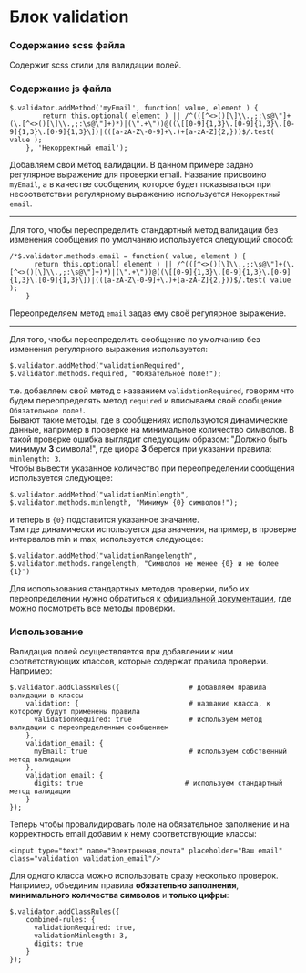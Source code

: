 # Блок validation
### Содержание scss файла
Содержит scss стили для валидации полей.
### Содержание js файла
```
$.validator.addMethod('myEmail', function( value, element ) {
		return this.optional( element ) || /^(([^<>()[\]\\.,;:\s@\"]+(\.[^<>()[\]\\.,;:\s@\"]+)*)|(\".+\"))@((\[[0-9]{1,3}\.[0-9]{1,3}\.[0-9]{1,3}\.[0-9]{1,3}\])|(([a-zA-Z\-0-9]+\.)+[a-zA-Z]{2,}))$/.test( value );
	}, 'Некорректный email');
```
Добавляем свой метод валидации. В данном примере задано регулярное выражение для проверки email. Название присвоино `myEmail`, а в качестве сообщения, которое будет показываться при несоответствии регулярному выражению используется `Некорректный email`.
___
Для того, чтобы переопределить стандартный метод валидации без изменения сообщения по умолчанию используется следующий способ:
```
/*$.validator.methods.email = function( value, element ) {
	  return this.optional( element ) || /^(([^<>()[\]\\.,;:\s@\"]+(\.[^<>()[\]\\.,;:\s@\"]+)*)|(\".+\"))@((\[[0-9]{1,3}\.[0-9]{1,3}\.[0-9]{1,3}\.[0-9]{1,3}\])|(([a-zA-Z\-0-9]+\.)+[a-zA-Z]{2,}))$/.test( value );
	}
```
Переопределяем метод `email` задав ему своё регулярное выражение.
___
Для того, чтобы переопределить сообщение по умолчанию без изменения регулярного выражения используется:
```
$.validator.addMethod("validationRequired", $.validator.methods.required, "Обязательное поле!");
```
т.е. добавляем свой метод с названием `validationRequired`, говорим что будем переопределять метод `required` и вписываем своё сообщение `Обязательное поле!`.  
Бывают такие методы, где в сообщениях используются динамические данные, например в проверке на минимальное количество символов. В такой проверке ошибка выглядит следующим образом: "Должно быть минимум **3** символа!", где цифра **3** берется при указании правила: `minlength: 3`.  
Чтобы вывести указанное количество при переопределении сообщения используется следующее:
```
$.validator.addMethod("validationMinlength", $.validator.methods.minlength, "Минимум {0} символов!");
```
и теперь в `{0}` подставится указанное значание.  
Там где динамически используется два значения, например, в проверке интервалов min и max, используется следующее:
```
$.validator.addMethod("validationRangelength", $.validator.methods.rangelength, "Символов не менее {0} и не более {1}")
```
Для использования стандартных методов проверки, либо их переопределении нужно обратиться к [официальной документации](https://jqueryvalidation.org/), где можно посмотреть все [методы проверки](https://jqueryvalidation.org/documentation/#link-list-of-built-in-validation-methods).
### Использование
Валидация полей осуществляется при добавлении к ним соответствующих классов, которые содержат правила проверки.  
Например:
```
$.validator.addClassRules({                 # добавляем правила валидации в классы
    validation: {                           # название класса, к которому будут применены правила
      validationRequired: true              # используем метод валидации с переопределенным сообщением
    },
    validation_email: {
      myEmail: true                         # используем собственный метод валидации
    },
    validation_email: {
      digits: true                         # используем стандартный метод валидации
    }
});
```
Теперь чтобы провалидировать поле на обязательное заполнение и на корректность email добавим к нему соответствующие классы:
```
<input type="text" name="Электронная_почта" placeholder="Ваш email" class="validation validation_email"/>
```
Для одного класса можно использовать сразу несколько проверок. Например, объединим правила **обязательно заполнения**, **минимального количества символов** и **только цифры**:
```
$.validator.addClassRules({
    combined-rules: {
      validationRequired: true,
      validationMinlength: 3,
      digits: true
    }
});
```